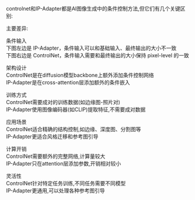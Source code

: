 controlnet和IP-Adapter都是AI图像生成中的条件控制方法,但它们有几个关键区别:

主要差异:

条件输入  
下图左边是 IP-Adapter，条件输入可以和基础输入、最终输出的大小不一致  
下图右边是 ControlNet，条件输入需要和最终输出的大小保持 pixel-level 的一致  

架构设计  
ControlNet是在diffusion模型backbone上额外添加条件控制网络  
IP-Adapter是在cross-attention层添加额外的条件嵌入  


训练方式  
ControlNet需要成对的训练数据(如边缘图-照片对)  
IP-Adapter使用图像编码器(如CLIP)提取特征,不需要成对数据  


应用场景  
ControlNet适合精确的结构控制,如边缘、深度图、分割图等  
IP-Adapter更适合风格迁移和参考图引导  


计算开销  
ControlNet需要额外的完整网络,计算量较大  
IP-Adapter只在attention层添加参数,开销相对较小  

灵活性  
ControlNet针对特定任务训练,不同任务需要不同模型  
IP-Adapter更通用,可以处理各种参考图引导  
